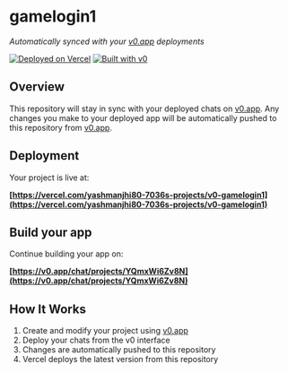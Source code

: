 # gamelogin1

*Automatically synced with your [v0.app](https://v0.app) deployments*

[![Deployed on Vercel](https://img.shields.io/badge/Deployed%20on-Vercel-black?style=for-the-badge&logo=vercel)](https://vercel.com/yashmanjhi80-7036s-projects/v0-gamelogin1)
[![Built with v0](https://img.shields.io/badge/Built%20with-v0.app-black?style=for-the-badge)](https://v0.app/chat/projects/YQmxWi6Zv8N)

## Overview

This repository will stay in sync with your deployed chats on [v0.app](https://v0.app).
Any changes you make to your deployed app will be automatically pushed to this repository from [v0.app](https://v0.app).

## Deployment

Your project is live at:

**[https://vercel.com/yashmanjhi80-7036s-projects/v0-gamelogin1](https://vercel.com/yashmanjhi80-7036s-projects/v0-gamelogin1)**

## Build your app

Continue building your app on:

**[https://v0.app/chat/projects/YQmxWi6Zv8N](https://v0.app/chat/projects/YQmxWi6Zv8N)**

## How It Works

1. Create and modify your project using [v0.app](https://v0.app)
2. Deploy your chats from the v0 interface
3. Changes are automatically pushed to this repository
4. Vercel deploys the latest version from this repository
